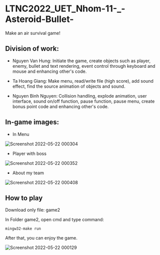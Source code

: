 # LTNC2022_UET_Nhom-11-_-Asteroid-Bullet-
Make an air survival game!

## Division of  work:

+ Nguyen Van Hung: Initiate the game, create objects such as player, enemy, bullet and text rendering, event control through keyboard and mouse and enhancing other's code.

+ Ta Hoang Giang: Make menu, read/write file (high score), add sound effect, find the source animation of objects and sound.

+ Nguyen Binh Nguyen: Collision handling, explode animation, user interface, sound on/off function, pause function, pause menu, create bonus point code and enhancing other's code.

## In-game images:

- In Menu

![Screenshot 2022-05-22 000304](https://user-images.githubusercontent.com/88939089/169693051-fc152d7f-2bcd-4ea5-a2ef-f94dcc586904.png)

- Player with boss

![Screenshot 2022-05-22 000352](https://user-images.githubusercontent.com/88939089/169693077-dbb0a163-a3d7-44cb-9591-b7a94115b06d.png)

- About my team

![Screenshot 2022-05-22 000408](https://user-images.githubusercontent.com/88939089/169693087-58cd92a9-410f-454b-8763-35713600d38d.png)



## How to play

Download only file: game2

In Folder game2, open cmd and type command:

```
mingw32-make run
```

After that, you can enjoy the game.

![Screenshot 2022-05-22 000129](https://user-images.githubusercontent.com/88939089/169693108-441d9016-1fac-4138-8a71-0b1d7b58f375.png)

